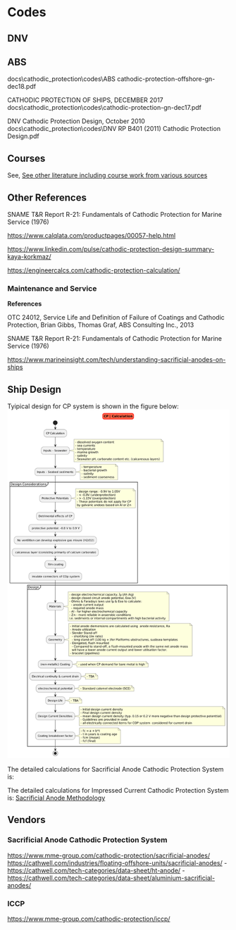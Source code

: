 # Codes

## DNV

## ABS

docs\cathodic_protection\codes\ABS cathodic-protection-offshore-gn-dec18.pdf

CATHODIC PROTECTION OF SHIPS, DECEMBER 2017
docs\cathodic_protection\codes\cathodic-protection-gn-dec17.pdf

DNV Cathodic Protection Design, October 2010
docs\cathodic_protection\codes\DNV RP B401 (2011) Cathodic Protection Design.pdf

## Courses

See, [See other literature including course work from various sources](literature)

## Other References

SNAME T&R Report R-21: Fundamentals of Cathodic Protection for Marine Service (1976)

<https://www.calqlata.com/productpages/00057-help.html>

<https://www.linkedin.com/pulse/cathodic-protection-design-summary-kaya-korkmaz/>

<https://engineercalcs.com/cathodic-protection-calculation/>

### Maintenance and Service

**References**

OTC 24012, Service Life and Definition of Failure of Coatings and Cathodic Protection, Brian Gibbs, Thomas Graf, ABS Consulting Inc., 2013

SNAME T&R Report R-21: Fundamentals of Cathodic Protection for Marine Service (1976)

<https://www.marineinsight.com/tech/understanding-sacrificial-anodes-on-ships>

## Ship Design

Tyipical design for CP system is shown in the figure below:
<img src="cp_calculation.png" width=auto, height=auto/>

The detailed calculations for Sacrificial Anode Cathodic Protection System is:

The detailed calculations for Impressed Current Cathodic Protection System is:
[Sacrificial Anode Methodology](sacrificial_anode.md)

## Vendors

### Sacrificial Anode Cathodic Protection System

<https://www.mme-group.com/cathodic-protection/sacrificial-anodes/>
<https://cathwell.com/industries/floating-offshore-units/sacrificial-anodes/>
    - <https://cathwell.com/tech-categories/data-sheet/ht-anode/>
    - <https://cathwell.com/tech-categories/data-sheet/aluminium-sacrificial-anodes/>

### ICCP

<https://www.mme-group.com/cathodic-protection/iccp/>
